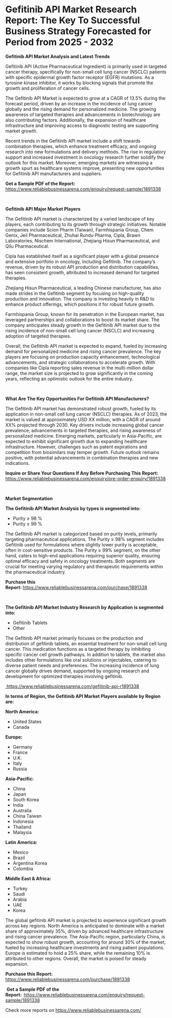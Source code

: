 <p><h1>Gefitinib API Market Research Report: The Key To Successful Business Strategy Forecasted for Period from 2025 - 2032</h1></p><p><strong>Gefitinib API Market Analysis and Latest Trends</strong></p>
<p><p>Gefitinib API (Active Pharmaceutical Ingredient) is primarily used in targeted cancer therapy, specifically for non-small cell lung cancer (NSCLC) patients with specific epidermal growth factor receptor (EGFR) mutations. As a tyrosine kinase inhibitor, it works by blocking signals that promote the growth and proliferation of cancer cells.</p><p>The Gefitinib API Market is expected to grow at a CAGR of 13.5% during the forecast period, driven by an increase in the incidence of lung cancer globally and the rising demand for personalized medicine. The growing awareness of targeted therapies and advancements in biotechnology are also contributing factors. Additionally, the expansion of healthcare infrastructure and improving access to diagnostic testing are supporting market growth.</p><p>Recent trends in the Gefitinib API market include a shift towards combination therapies, which enhance treatment efficacy, and ongoing research into new formulations and delivery methods. The rise in regulatory support and increased investment in oncology research further solidify the outlook for this market. Moreover, emerging markets are witnessing a growth spurt as healthcare systems improve, presenting new opportunities for Gefitinib API manufacturers and suppliers.</p></p>
<p><strong>Get a Sample PDF of the Report:&nbsp;</strong> <a href="https://www.reliablebusinessarena.com/enquiry/request-sample/1891338?utm_campaign=3575&utm_medium=2&utm_source=Github&utm_content=ia&utm_term=28032025&utm_id=gefitinib-api">https://www.reliablebusinessarena.com/enquiry/request-sample/1891338</a></p>
<p>&nbsp;</p>
<p><strong>Gefitinib API Major Market Players</strong></p>
<p><p>The Gefitinib API market is characterized by a varied landscape of key players, each contributing to its growth through strategic initiatives. Notable companies include Scion Pharm (Taiwan), Farmhispania Group, Chem Genix, Jeil Pharmaceutical, Zhuhai Rundu Pharma, Cipla, Brawn Laboratories, Nischem International, Zhejiang Hisun Pharmaceutical, and Qilu Pharmaceutical.</p><p>Cipla has established itself as a significant player with a global presence and extensive portfolio in oncology, including Gefitinib. The company’s revenue, driven by its robust API production and distribution capabilities, has seen consistent growth, attributed to increased demand for targeted therapies.</p><p>Zhejiang Hisun Pharmaceutical, a leading Chinese manufacturer, has also made strides in the Gefitinib segment by focusing on high-quality production and innovation. The company is investing heavily in R&D to enhance product offerings, which positions it for robust future growth.</p><p>Farmhispania Group, known for its penetration in the European market, has leveraged partnerships and collaborations to boost its market share. The company anticipates steady growth in the Gefitinib API market due to the rising incidence of non-small cell lung cancer (NSCLC) and increasing adoption of targeted therapies.</p><p>Overall, the Gefitinib API market is expected to expand, fueled by increasing demand for personalized medicine and rising cancer prevalence. The key players are focusing on production capacity enhancement, technological advancements, and strategic collaborations to accelerate growth. With companies like Cipla reporting sales revenue in the multi-million dollar range, the market size is projected to grow significantly in the coming years, reflecting an optimistic outlook for the entire industry.</p></p>
<p>&nbsp;</p>
<p><strong>What Are The Key Opportunities For Gefitinib API Manufacturers?</strong></p>
<p><p>The Gefitinib API market has demonstrated robust growth, fueled by its application in non-small cell lung cancer (NSCLC) therapies. As of 2023, the market is valued at approximately USD XX million, with a CAGR of around XX% projected through 2030. Key drivers include increasing global cancer prevalence, advancements in targeted therapies, and rising awareness of personalized medicine. Emerging markets, particularly in Asia-Pacific, are expected to exhibit significant growth due to expanding healthcare infrastructure. However, challenges such as patent expirations and competition from biosimilars may temper growth. Future outlook remains positive, with potential advancements in combination therapies and new indications.</p></p>
<p><strong>Inquire or Share Your Questions If Any Before Purchasing This Report:</strong> <a href="https://www.reliablebusinessarena.com/enquiry/pre-order-enquiry/1891338?utm_campaign=3575&utm_medium=2&utm_source=Github&utm_content=ia&utm_term=28032025&utm_id=gefitinib-api">https://www.reliablebusinessarena.com/enquiry/pre-order-enquiry/1891338</a></p>
<p>&nbsp;</p>
<p><strong>Market Segmentation</strong></p>
<p><strong>The Gefitinib API Market Analysis by types is segmented into:</strong></p>
<p><ul><li>Purity ≥ 98 %</li><li>Purity ≥ 99 %</li></ul></p>
<p><p>The Gefitinib API market is categorized based on purity levels, primarily targeting pharmaceutical applications. The Purity ≥ 98% segment includes Gefitinib used for formulations where slightly lower purity is acceptable, often in cost-sensitive products. The Purity ≥ 99% segment, on the other hand, caters to high-end applications requiring superior quality, ensuring optimal efficacy and safety in oncology treatments. Both segments are crucial for meeting varying regulatory and therapeutic requirements within the pharmaceutical industry.</p></p>
<p><strong>Purchase this Report:&nbsp;</strong><a href="https://www.reliablebusinessarena.com/purchase/1891338?utm_campaign=3575&utm_medium=2&utm_source=Github&utm_content=ia&utm_term=28032025&utm_id=gefitinib-api">https://www.reliablebusinessarena.com/purchase/1891338</a></p>
<p>&nbsp;</p>
<p><strong>The Gefitinib API Market Industry Research by Application is segmented into:</strong></p>
<p><ul><li>Gefitinib Tablets</li><li>Other</li></ul></p>
<p><p>The Gefitinib API market primarily focuses on the production and distribution of gefitinib tablets, an essential treatment for non-small cell lung cancer. This medication functions as a targeted therapy by inhibiting specific cancer cell growth pathways. In addition to tablets, the market also includes other formulations like oral solutions or injectables, catering to diverse patient needs and preferences. The increasing incidence of lung cancer globally drives demand, supported by ongoing research and development for optimized therapies involving gefitinib.</p></p>
<p><a href="https://www.reliablebusinessarena.com/gefitinib-api-r1891338?utm_campaign=3575&utm_medium=2&utm_source=Github&utm_content=ia&utm_term=28032025&utm_id=gefitinib-api">&nbsp;https://www.reliablebusinessarena.com/gefitinib-api-r1891338</a></p>
<p><strong>In terms of Region, the Gefitinib API Market Players available by Region are:</strong></p>
<p>
    <p> <strong> North America: </strong>
        <ul>
            <li>United States</li>
            <li>Canada</li>
        </ul>
        </p> 
    <p> <strong> Europe: </strong>
        <ul>
            <li>Germany</li>
            <li>France</li>
            <li>U.K.</li>
            <li>Italy</li>
            <li>Russia</li>
        </ul>
        </p> 
    <p> <strong> Asia-Pacific: </strong>
        <ul>
            <li>China</li>
            <li>Japan</li>
            <li>South Korea</li>
            <li>India</li>
            <li>Australia</li>
            <li>China Taiwan</li>
            <li>Indonesia</li>
            <li>Thailand</li>
            <li>Malaysia</li>
        </ul>
        </p> 
    <p> <strong> Latin America: </strong>
        <ul>
            <li>Mexico</li>
            <li>Brazil</li>
            <li>Argentina Korea</li>
            <li>Colombia</li>
        </ul>
        </p> 
    <p> <strong> Middle East & Africa: </strong>
        <ul>
            <li>Turkey</li>
            <li>Saudi</li>
            <li>Arabia</li>
            <li>UAE</li>
            <li>Korea</li>
        </ul>
    </p>
    </p>
<p><p>The global gefitinib API market is projected to experience significant growth across key regions. North America is anticipated to dominate with a market share of approximately 35%, driven by advanced healthcare infrastructure and rising cancer prevalence. The Asia-Pacific region, particularly China, is expected to show robust growth, accounting for around 30% of the market, fueled by increasing healthcare investments and rising patient populations. Europe is estimated to hold a 25% share, while the remaining 10% is attributed to other regions. Overall, the market is poised for steady expansion.</p></p>
<p><strong>Purchase this Report: </strong><a href="https://www.reliablebusinessarena.com/purchase/1891338?utm_campaign=3575&utm_medium=2&utm_source=Github&utm_content=ia&utm_term=28032025&utm_id=gefitinib-api">https://www.reliablebusinessarena.com/purchase/1891338</a></p>
<p>&nbsp;<strong>Get a Sample PDF of the Report:&nbsp;&nbsp;</strong><a href="https://www.reliablebusinessarena.com/enquiry/request-sample/1891338?utm_campaign=3575&utm_medium=2&utm_source=Github&utm_content=ia&utm_term=28032025&utm_id=gefitinib-api">https://www.reliablebusinessarena.com/enquiry/request-sample/1891338</a></p>
<p><strong></strong></p>
<p>Check more reports on <a href="https://www.reliablebusinessarena.com/?utm_campaign=3575&utm_medium=2&utm_source=Github&utm_content=ia&utm_term=28032025&utm_id=gefitinib-api">https://www.reliablebusinessarena.com/</a></p>